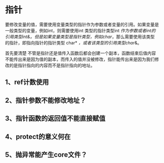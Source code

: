 # 指针

要修改变量的值，需要使用变量类型的指针作为参数或者变量的引用。如果变量是一般类型的变量，例如int，则需要使用int 类型的指针类型int *作为参数或者int的引用类型int&。但是如果变量类型是指针类型，例如char*，那么需要使用该类型的指针，即指向指针的指针类型 char* *，或者该类型的引用类型char*&。

首先要清楚  不管是指针还是值传入函数后都会创建一个副本，函数结束后值内容不能传出来是因为值的副本，而传入的值并没被修改，指针能传出来是因为我们修改的是指针指向的内容而不是指针指向的地址。


## 1、ref计数使用

## 2、指针参数不能修改地址？

## 3、指针函数的返回值不能直接赋值

## 4、protect的意义何在

## 5、抛异常能产生core文件？











